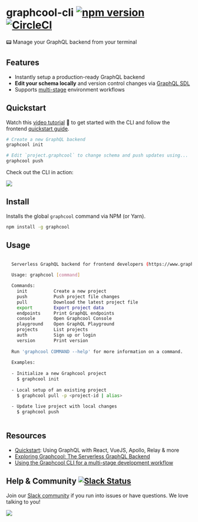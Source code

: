 # graphcool-cli [![npm version](https://badge.fury.io/js/graphcool.svg)](https://badge.fury.io/js/graphcool) [![CircleCI](https://circleci.com/gh/graphcool/graphcool-cli.svg?style=svg)](https://circleci.com/gh/graphcool/graphcool-cli)

📟 Manage your GraphQL backend from your terminal

## Features

* Instantly setup a production-ready GraphQL backend
* **Edit your schema locally** and version control changes via [GraphQL SDL](https://www.graph.cool/docs/faq/graphql-sdl-schema-definition-language-kr84dktnp0/)
* Supports [multi-stage](https://www.graph.cool/docs/tutorials/cli-multi-staging-workflow-ex4wo4zaep/) environment workflows

## Quickstart

Watch this [video tutorial](https://www.youtube.com/watch?v=sf0ZkyalSTg) 🎥 to get started with the CLI and follow the frontend [quickstart guide](https://www.graph.cool/docs/quickstart/).

```sh
# Create a new GraphQL backend
graphcool init

# Edit `project.graphcool` to change schema and push updates using...
graphcool push
```

Check out the CLI in action:

![](http://imgur.com/PABWSL7.gif)

## Install

Installs the global `graphcool` command via NPM (or Yarn).

```sh
npm install -g graphcool
```

## Usage

```sh

  Serverless GraphQL backend for frontend developers (https://www.graph.cool)
  
  Usage: graphcool [command]

  Commands:
    init          Create a new project
    push          Push project file changes
    pull          Download the latest project file
    export        Export project data
    endpoints     Print GraphQL endpoints
    console       Open Graphcool Console
    playground    Open GraphQL Playground
    projects      List projects
    auth          Sign up or login
    version       Print version
    
  Run 'graphcool COMMAND --help' for more information on a command.
  
  Examples:
  
  - Initialize a new Graphcool project
    $ graphcool init
  
  - Local setup of an existing project
    $ graphcool pull -p <project-id | alias>
    
  - Update live project with local changes
    $ graphcool push
    
```

## Resources

* [Quickstart](https://www.graph.cool/docs/quickstart/): Using GraphQL with React, VueJS, Apollo, Relay & more
* [Exploring Graphcool: The Serverless GraphQL Backend](https://www.graph.cool/docs/tutorials/graphcool-features-overview-ped6wohw0o/)
* [Using the Graphcool CLI for a multi-stage development workflow](https://www.graph.cool/docs/tutorials/cli-multi-staging-workflow-ex4wo4zaep/)


## Help & Community [![Slack Status](https://slack.graph.cool/badge.svg)](https://slack.graph.cool)

Join our [Slack community](http://slack.graph.cool/) if you run into issues or have questions. We love talking to you!

![](http://i.imgur.com/5RHR6Ku.png)

